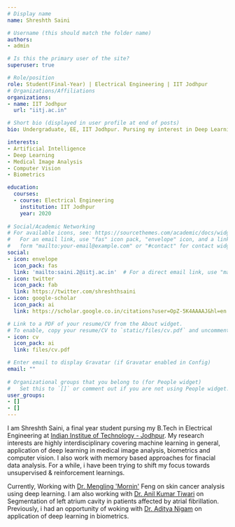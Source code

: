 ```yaml
---
# Display name
name: Shreshth Saini

# Username (this should match the folder name)
authors:
- admin

# Is this the primary user of the site?
superuser: true

# Role/position
role: Student(Final-Year) | Electrical Engineering | IIT Jodhpur
# Organizations/Affiliations
organizations:
- name: IIT Jodhpur
  url: "iitj.ac.in"

# Short bio (displayed in user profile at end of posts)
bio: Undergraduate, EE, IIT Jodhpur. Pursing my interest in Deep Learning application in Medical/HealthCare.

interests:
- Artificial Intelligence
- Deep Learning
- Medical Image Analysis
- Computer Vision
- Biometrics

education:
  courses:
  - course: Electrical Engineering
    institution: IIT Jodhpur
    year: 2020
 
# Social/Academic Networking
# For available icons, see: https://sourcethemes.com/academic/docs/widgets/#icons
#   For an email link, use "fas" icon pack, "envelope" icon, and a link in the
#   form "mailto:your-email@example.com" or "#contact" for contact widget.
social:
- icon: envelope
  icon_pack: fas
  link: 'mailto:saini.2@iitj.ac.in'  # For a direct email link, use "mailto:test@example.org".
- icon: twitter
  icon_pack: fab
  link: https://twitter.com/shreshthsaini
- icon: google-scholar
  icon_pack: ai
  link: https://scholar.google.co.in/citations?user=OpZ-5K4AAAAJ&hl=en

# Link to a PDF of your resume/CV from the About widget.
# To enable, copy your resume/CV to `static/files/cv.pdf` and uncomment the lines below.  
- icon: cv
  icon_pack: ai
  link: files/cv.pdf

# Enter email to display Gravatar (if Gravatar enabled in Config)
email: ""
  
# Organizational groups that you belong to (for People widget)
#   Set this to `[]` or comment out if you are not using People widget.  
user_groups:
- []
- []
---
```

I am Shreshth Saini, a final year student pursing my B.Tech in Electrical Engineering at [Indian Institue of Technology - Jodhpur](iitj.ac.in). My research interests are highly interdisciplinary covering machine learning in general, application of deep learning in medical image analysis, biometrics and computer vision. I also work with memory based approaches for finacial data analysis. For a while, i have been trying to shift my focus towards unsupervised & reinforcement learnings.

Currently, Working with [Dr. Mengling 'Mornin'](https://mornin-feng.com) Feng on skin cancer analysis using deep learning. I am also working with [Dr. Anil Kumar Tiwari](http://home.iitj.ac.in/~akt/) on Segmentation of left atrium cavity in patients affected by atrial fibrillation. Previously, i had an opportunity of woking with [Dr. Aditya Nigam](http://faculty.iitmandi.ac.in/~aditya/) on application of deep learning in biometrics. 


